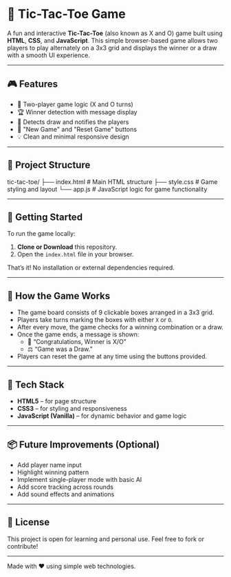 # 🧠 Tic-Tac-Toe Game

A fun and interactive **Tic-Tac-Toe** (also known as X and O) game built using **HTML**, **CSS**, and **JavaScript**. This simple browser-based game allows two players to play alternately on a 3x3 grid and displays the winner or a draw with a smooth UI experience.

---

## 🎮 Features

- 🎲 Two-player game logic (X and O turns)
- 🏆 Winner detection with message display
- 🤝 Detects draw and notifies the players
- 🔄 "New Game" and "Reset Game" buttons
- 💡 Clean and minimal responsive design

---

## 📁 Project Structure

tic-tac-toe/
├── index.html # Main HTML structure
├── style.css # Game styling and layout
└── app.js # JavaScript logic for game functionality


---

## 🚀 Getting Started

To run the game locally:

1. **Clone or Download** this repository.
2. Open the `index.html` file in your browser.

That’s it! No installation or external dependencies required.

---

## 🧠 How the Game Works

- The game board consists of 9 clickable boxes arranged in a 3x3 grid.
- Players take turns marking the boxes with either `X` or `O`.
- After every move, the game checks for a winning combination or a draw.
- Once the game ends, a message is shown:
  - 🎉 “Congratulations, Winner is X/O”
  - ⚖️ “Game was a Draw.”
- Players can reset the game at any time using the buttons provided.

---

## 🎨 Tech Stack

- **HTML5** – for page structure
- **CSS3** – for styling and responsiveness
- **JavaScript (Vanilla)** – for dynamic behavior and game logic

---

## 📦 Future Improvements (Optional)

- Add player name input
- Highlight winning pattern
- Implement single-player mode with basic AI
- Add score tracking across rounds
- Add sound effects and animations

---

## 📄 License

This project is open for learning and personal use. Feel free to fork or contribute!

---

Made with ❤️ using simple web technologies.

